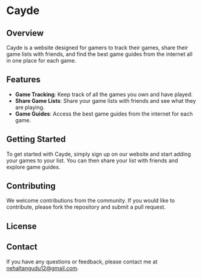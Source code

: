 # Cayde

## Overview

Cayde is a website designed for gamers to track their games, share their game lists with friends, and find the best game guides from the internet all in one place for each game.

## Features

- **Game Tracking**: Keep track of all the games you own and have played.
- **Share Game Lists**: Share your game lists with friends and see what they are playing.
- **Game Guides**: Access the best game guides from the internet for each game.

## Getting Started

To get started with Cayde, simply sign up on our website and start adding your games to your list. You can then share your list with friends and explore game guides.

## Contributing

We welcome contributions from the community. If you would like to contribute, please fork the repository and submit a pull request.

## License


## Contact

If you have any questions or feedback, please contact me at nehaltangudu12@gmail.com.